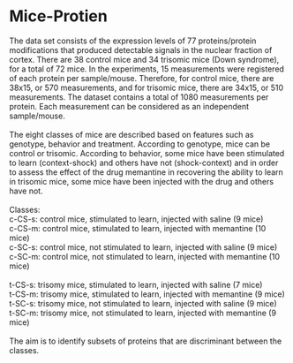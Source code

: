 # Mice-Protien
The data set consists of the expression levels of 77 proteins/protein modifications that produced detectable signals in the nuclear fraction of cortex. There are 38 control mice and 34 trisomic mice (Down syndrome), for a total of 72 mice. In the experiments, 15 measurements were registered of each protein per sample/mouse. Therefore, for control mice, there are 38x15, or 570 measurements, and for trisomic mice, there are 34x15, or 510 measurements. The dataset contains a total of 1080 measurements per protein. Each measurement can be considered as an independent sample/mouse.
<br/><br/>
The eight classes of mice are described based on features such as genotype, behavior and treatment. According to genotype, mice can be control or trisomic. According to behavior, some mice have been stimulated to learn (context-shock) and others have not (shock-context) and in order to assess the effect of the drug memantine in recovering the ability to learn in trisomic mice, some mice have been injected with the drug and others have not.
<br/><br/>
Classes:<br/>
c-CS-s: control mice, stimulated to learn, injected with saline (9 mice)<br/>
c-CS-m: control mice, stimulated to learn, injected with memantine (10 mice)<br/>
c-SC-s: control mice, not stimulated to learn, injected with saline (9 mice)<br/>
c-SC-m: control mice, not stimulated to learn, injected with memantine (10 mice)<br/>
<br/>
t-CS-s: trisomy mice, stimulated to learn, injected with saline (7 mice)<br/>
t-CS-m: trisomy mice, stimulated to learn, injected with memantine (9 mice)<br/>
t-SC-s: trisomy mice, not stimulated to learn, injected with saline (9 mice)<br/>
t-SC-m: trisomy mice, not stimulated to learn, injected with memantine (9 mice)<br/>
<br/>
The aim is to identify subsets of proteins that are discriminant between the classes.
